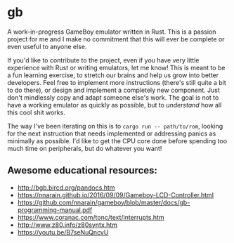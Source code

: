 # gb

A work-in-progress GameBoy emulator written in Rust. This is a passion project for me and I make no commitment that this will ever be complete or even useful to anyone else.

If you'd like to contribute to the project, even if you have very little experience with Rust or writing emulators, let me know! This is meant to be a fun learning exercise, to stretch our brains and help us grow into better developers. Feel free to implement more instructions (there's still quite a bit to do there), or design and implement a completely new component. Just don't mindlessly copy and adapt someone else's work. The goal is not to have a working emulator as quickly as possible, but to _understand_ how all this cool shit works.

The way I've been iterating on this is to `cargo run -- path/to/rom`, looking for the next instruction that needs implemented or addressing panics as minimally as possible. I'd like to get the CPU core done before spending too much time on peripherals, but do whatever you want!

## Awesome educational resources:

* http://bgb.bircd.org/pandocs.htm
* https://nnarain.github.io/2016/09/09/Gameboy-LCD-Controller.html
* https://github.com/nnarain/gameboy/blob/master/docs/gb-programming-manual.pdf
* https://www.coranac.com/tonc/text/interrupts.htm
* http://www.z80.info/z80syntx.htm
* https://youtu.be/B7seNuQncvU
